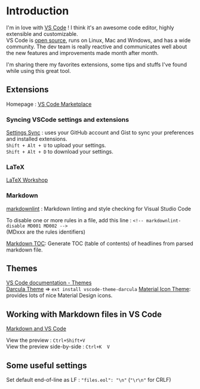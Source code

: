 <!-- markdownlint-disable MD009 -->

# Introduction

I'm in love with [VS Code](https://code.visualstudio.com/) ! I think it's an awesome code editor, highly extensible and customizable.  
VS Code is [open source](https://github.com/Microsoft/vscode), runs on Linux, Mac and Windows, and has a wide community. The dev team is really reactive and communicates well about the new features and improvements made month after month.

I'm sharing there my favorites extensions, some tips and stuffs I've found while using this great tool.

## Extensions

Homepage : [VS Code Marketplace](https://marketplace.visualstudio.com/VSCode)

### Syncing VSCode settings and extensions

[Settings Sync](https://marketplace.visualstudio.com/items?itemName=Shan.code-settings-sync) : uses your GitHub account and Gist to sync your preferences and installed extensions.  
`Shift + Alt + U` to upload your settings.  
`Shift + Alt + D` to download your settings.

### LaTeX

[LaTeX Workshop](https://marketplace.visualstudio.com/items?itemName=James-Yu.latex-workshop)

### Markdown

[markdownlint](https://marketplace.visualstudio.com/items?itemName=DavidAnson.vscode-markdownlint) : Markdown linting and style checking for Visual Studio Code

To disable one or more rules in a file, add this line : `<!-- markdownlint-disable MD001 MD002 -->`  
(MDxxx are the rules identifiers)

[Markdown TOC](https://marketplace.visualstudio.com/items?itemName=AlanWalk.markdown-toc): Generate TOC (table of contents) of headlines from parsed markdown file.

## Themes

[VS Code documentation - Themes](https://code.visualstudio.com/docs/getstarted/themes)  
[Darcula Theme](https://marketplace.visualstudio.com/items?itemName=rokoroku.vscode-theme-darcula) => `ext install vscode-theme-darcula`
[Material Icon Theme](https://marketplace.visualstudio.com/items?itemName=PKief.material-icon-theme): provides lots of nice Material Design icons.

## Working with Markdown files in VS Code

[Markdown and VS Code](https://code.visualstudio.com/docs/languages/markdown)

View the preview : `Ctrl+Shift+V`  
View the preview side-by-side : `Ctrl+K  V`

## Some useful settings

Set default end-of-line as LF : `"files.eol": "\n"` (`"\r\n"` for CRLF)
